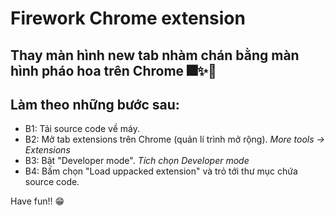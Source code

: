 # Firework Chrome extension

Thay màn hình new tab nhàm chán bằng màn hình pháo hoa trên Chrome 🎆✨🎇
---------------------------------------
## Làm theo những bước sau:
- B1: Tải source code về máy.
- B2: Mở tab extensions trên Chrome (quản lí trình mở rộng).
*More tools -> Extensions*
- B3: Bật "Developer mode".
*Tích chọn Developer mode*
- B4: Bấm chọn "Load uppacked extension" và trỏ tới thư mục chứa source code.

Have fun!! 😁
